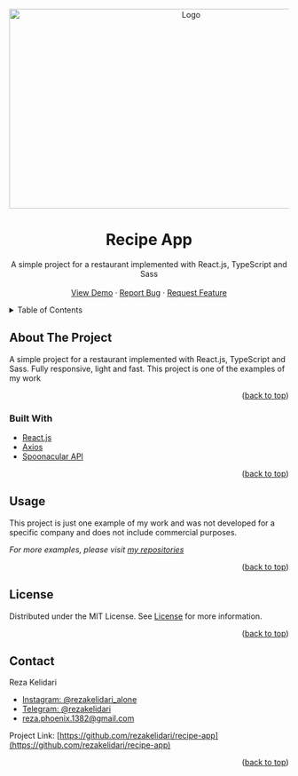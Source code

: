 <div id="top"></div>

<!-- PROJECT LOGO -->
<br />
<div align="center">
  <a href="https://github.com/rezakelidari/recipe-app">
    <img src="https://user-images.githubusercontent.com/62962597/159514383-e8026800-2fb6-41c0-bafe-93b363a2c215.png" alt="Logo" width="640" height="360">
  </a>

<h1 align="center">Recipe App</h1>
  <p align="center">
    A simple project for a restaurant implemented with React.js, TypeScript and Sass
    <br />
    <br />
    <a href="https://recipe-app-kappa-lac.vercel.app/">View Demo</a>
    ·
    <a href="https://github.com/rezakelidari/recipe-app/issues">Report Bug</a>
    ·
    <a href="https://github.com/rezakelidari/recipe-app/issues">Request Feature</a>
  </p>
</div>

<!-- TABLE OF CONTENTS -->
<details>
  <summary>Table of Contents</summary>
  <ol>
    <li>
      <a href="#about-the-project">About The Project</a>
      <ul>
        <li><a href="#built-with">Built With</a></li>
      </ul>
    </li>
    <li><a href="#usage">Usage</a></li>
    <li><a href="#license">License</a></li>
    <li><a href="#contact">Contact</a></li>
  </ol>
</details>

<!-- ABOUT THE PROJECT -->

## About The Project

A simple project for a restaurant implemented with React.js, TypeScript and Sass. Fully responsive, light and fast. This project is one of the examples of my work

<p align="right">(<a href="#top">back to top</a>)</p>

### Built With

- [React.js](https://reactjs.org/)
- [Axios](https://axios-http.com/)
- [Spoonacular API](https://spoonacular.com/food-api)

<p align="right">(<a href="#top">back to top</a>)</p>

<!-- USAGE EXAMPLES -->

## Usage

This project is just one example of my work and was not developed for a specific company and does not include commercial purposes.

_For more examples, please visit [my repositories](https://github.com/rezakelidari?tab=repositories)_

<p align="right">(<a href="#top">back to top</a>)</p>

<!-- LICENSE -->

## License

Distributed under the MIT License. See [License](./LICENSE) for more information.

<p align="right">(<a href="#top">back to top</a>)</p>

<!-- CONTACT -->

## Contact

Reza Kelidari

- [Instagram: @rezakelidari_alone](https://www.instagram.com/rezakelidari_alone/)
- [Telegram: @rezakelidari](https://t.me/rezakelidari/)
- [reza.phoenix.1382@gmail.com](mailto:reza.phoenix.1382@gmail.com)

Project Link: [https://github.com/rezakelidari/recipe-app](https://github.com/rezakelidari/recipe-app)

<p align="right">(<a href="#top">back to top</a>)</p>
